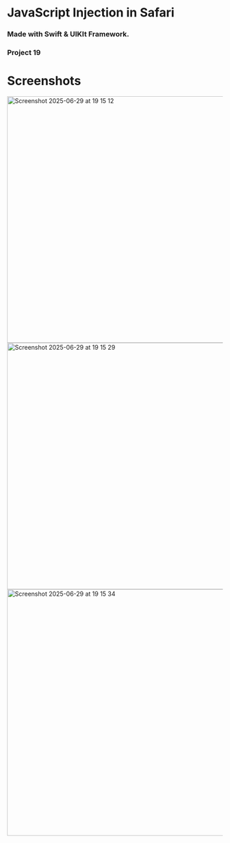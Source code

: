
# JavaScript Injection in Safari

### Made with Swift & UIKIt Framework.

### Project 19

# Screenshots

<img width="574" alt="Screenshot 2025-06-29 at 19 15 12" src="https://github.com/user-attachments/assets/924ece31-cd6f-4e77-8e89-7922d26d514c" />
<img width="574" alt="Screenshot 2025-06-29 at 19 15 29" src="https://github.com/user-attachments/assets/143a7b8e-d672-4b31-a9e1-95d837ca7c8c" />
<img width="574" alt="Screenshot 2025-06-29 at 19 15 34" src="https://github.com/user-attachments/assets/c6dca42a-d630-49db-8f9e-f10236176cdf" />
